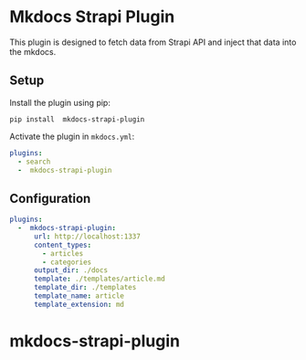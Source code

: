 # Mkdocs Strapi Plugin

This plugin is designed to fetch data from Strapi API and inject that data into the mkdocs.
## Setup

Install the plugin using pip:

`pip install  mkdocs-strapi-plugin`


Activate the plugin in `mkdocs.yml`:
```yaml
plugins:
  - search
  -  mkdocs-strapi-plugin
```

## Configuration

```yaml
plugins:
  -  mkdocs-strapi-plugin:
      url: http://localhost:1337
      content_types:
        - articles
        - categories
      output_dir: ./docs
      template: ./templates/article.md
      template_dir: ./templates
      template_name: article
      template_extension: md
```
# mkdocs-strapi-plugin
